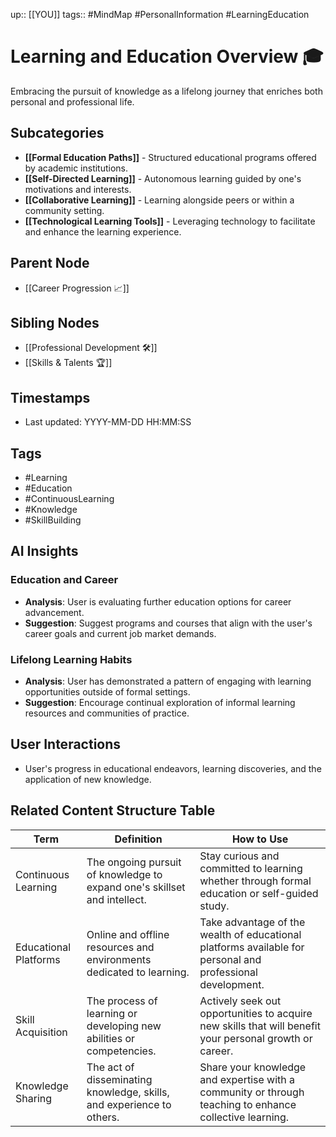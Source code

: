 
up:: [[YOU]]
tags:: #MindMap #PersonalInformation #LearningEducation

# Learning and Education Overview 🎓

Embracing the pursuit of knowledge as a lifelong journey that enriches both personal and professional life.

## Subcategories
- **[[Formal Education Paths]]** - Structured educational programs offered by academic institutions.
- **[[Self-Directed Learning]]** - Autonomous learning guided by one's motivations and interests.
- **[[Collaborative Learning]]** - Learning alongside peers or within a community setting.
- **[[Technological Learning Tools]]** - Leveraging technology to facilitate and enhance the learning experience.

## Parent Node
- [[Career Progression 📈]]

## Sibling Nodes
- [[Professional Development 🛠️]]
- [[Skills & Talents 🏆]]

## Timestamps
- Last updated: YYYY-MM-DD HH:MM:SS

## Tags
- #Learning
- #Education
- #ContinuousLearning 
- #Knowledge 
- #SkillBuilding

## AI Insights
### Education and Career
- **Analysis**: User is evaluating further education options for career advancement.
- **Suggestion**: Suggest programs and courses that align with the user's career goals and current job market demands.

### Lifelong Learning Habits
- **Analysis**: User has demonstrated a pattern of engaging with learning opportunities outside of formal settings.
- **Suggestion**: Encourage continual exploration of informal learning resources and communities of practice.

## User Interactions
- User's progress in educational endeavors, learning discoveries, and the application of new knowledge.


## Related Content Structure Table
| Term               | Definition                                                          | How to Use |
|--------------------|---------------------------------------------------------------------|-------------|
| Continuous Learning| The ongoing pursuit of knowledge to expand one's skillset and intellect. | Stay curious and committed to learning whether through formal education or self-guided study. |
| Educational Platforms | Online and offline resources and environments dedicated to learning. | Take advantage of the wealth of educational platforms available for personal and professional development. |
| Skill Acquisition  | The process of learning or developing new abilities or competencies. | Actively seek out opportunities to acquire new skills that will benefit your personal growth or career. |
| Knowledge Sharing  | The act of disseminating knowledge, skills, and experience to others. | Share your knowledge and expertise with a community or through teaching to enhance collective learning. |

